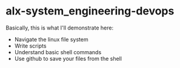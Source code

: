 # alx-system_engineering-devops
Basically, this is what I'll demonstrate here:
- Navigate the linux file system
- Write scripts 
- Understand basic shell commands
- Use github to save your files from the shell
